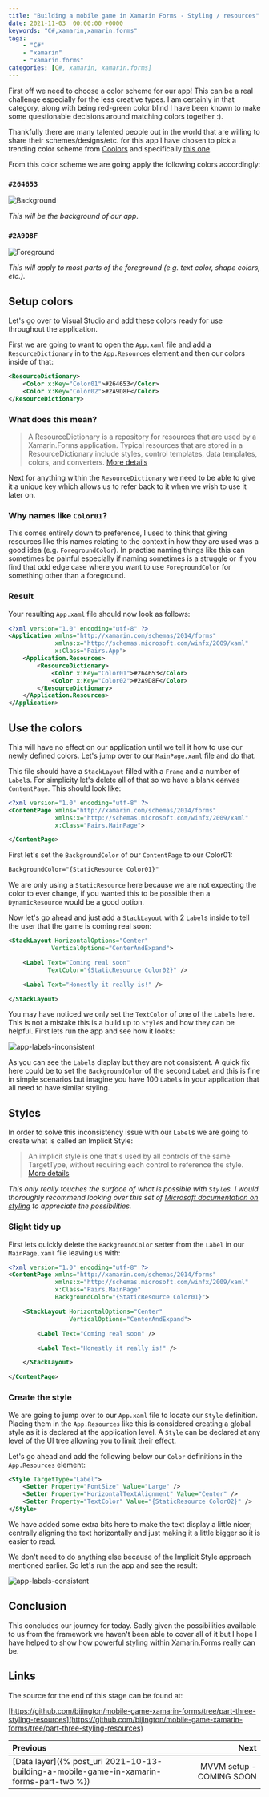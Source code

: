 ```yaml
---
title: "Building a mobile game in Xamarin Forms - Styling / resources"
date: 2021-11-03  00:00:00 +0000
keywords: "C#,xamarin,xamarin.forms"
tags:
    - "C#"
    - "xamarin"
    - "xamarin.forms"
categories: [C#, xamarin, xamarin.forms]
---
```

First off we need to choose a color scheme for our app! This can be a real challenge especially for the less creative types. I am certainly in that category, along with being red-green color blind I have been known to make some questionable decisions around matching colors together :).

Thankfully there are many talented people out in the world that are willing to share their schemes/designs/etc. for this app I have chosen to pick a trending color scheme from [Coolors](https://coolors.co/palettes/trending) and specifically [this one](https://coolors.co/264653-2a9d8f-e9c46a-f4a261-e76f51).

From this color scheme we are going apply the following colors accordingly:

### `#264653`
![Background](/images/2021-11-03-building-a-mobile-game-in-xamarin-forms-part-three/background.png) 

*This will be the background of our app.*

### `#2A9D8F`
![Foreground](/images/2021-11-03-building-a-mobile-game-in-xamarin-forms-part-three/foreground.png) 

*This will apply to most parts of the foreground (e.g. text color, shape colors, etc.).*

## Setup colors 
Let's go over to Visual Studio and add these colors ready for use throughout the application.

First we are going to want to open the `App.xaml` file and add a `ResourceDictionary` in to the `App.Resources` element and then our colors inside of that:
```xml
<ResourceDictionary>
    <Color x:Key="Color01">#264653</Color>
    <Color x:Key="Color02">#2A9D8F</Color>
</ResourceDictionary>
```

### What does this mean?

> A ResourceDictionary is a repository for resources that are used by a Xamarin.Forms application. Typical resources that are stored in a ResourceDictionary include styles, control templates, data templates, colors, and converters. [More details](https://docs.microsoft.com/en-us/xamarin/xamarin-forms/xaml/resource-dictionaries)

Next for anything within the `ResourceDictionary` we need to be able to give it a unique key which allows us to refer back to it when we wish to use it later on.

### Why names like `Color01`?

This comes entirely down to preference, I used to think that giving resources like this names relating to the context in how they are used was a good idea (e.g. `ForegroundColor`). In practise naming things like this can sometimes be painful especially if naming sometimes is a struggle or if you find that odd edge case where you want to use `ForegroundColor` for something other than a foreground.

### Result

Your resulting `App.xaml` file should now look as follows:

```xml
<?xml version="1.0" encoding="utf-8" ?>
<Application xmlns="http://xamarin.com/schemas/2014/forms"
             xmlns:x="http://schemas.microsoft.com/winfx/2009/xaml"
             x:Class="Pairs.App">
    <Application.Resources>
        <ResourceDictionary>
            <Color x:Key="Color01">#264653</Color>
            <Color x:Key="Color02">#2A9D8F</Color>
        </ResourceDictionary>
    </Application.Resources>
</Application>
```

## Use the colors

This will have no effect on our application until we tell it how to use our newly defined colors. Let's jump over to our `MainPage.xaml` file and do that.

This file should have a `StackLayout` filled with a `Frame` and a number of `Label`s. For simplicity let's delete all of that so we have a blank ~~canvas~~ `ContentPage`. This should look like:

```xml
<?xml version="1.0" encoding="utf-8" ?>
<ContentPage xmlns="http://xamarin.com/schemas/2014/forms"
             xmlns:x="http://schemas.microsoft.com/winfx/2009/xaml"
             x:Class="Pairs.MainPage">

</ContentPage>
```

First let's set the `BackgroundColor` of our `ContentPage` to our Color01:

```xml
BackgroundColor="{StaticResource Color01}"
```

We are only using a `StaticResource` here because we are not expecting the color to ever change, if you wanted this to be possible then a `DynamicResource` would be a good option.

Now let's go ahead and just add a `StackLayout` with 2 `Label`s inside to tell the user that the game is coming real soon:

```xml
<StackLayout HorizontalOptions="Center"
            VerticalOptions="CenterAndExpand">

    <Label Text="Coming real soon"
           TextColor="{StaticResource Color02}" />

    <Label Text="Honestly it really is!" />

</StackLayout>
```

You may have noticed we only set the `TextColor` of one of the `Label`s here. This is not a mistake this is a build up to `Style`s and how they can be helpful. First lets run the app and see how it looks:

![app-labels-inconsistent](/images/2021-11-03-building-a-mobile-game-in-xamarin-forms-part-three/app-labels-inconsistent.png)

As you can see the `Label`s display but they are not consistent. A quick fix here could be to set the `BackgroundColor` of the second `Label` and this is fine in simple scenarios but imagine you have 100 `Label`s in your application that all need to have similar styling.

## Styles

In order to solve this inconsistency issue with our `Label`s we are going to create what is called an Implicit Style:

> An implicit style is one that's used by all controls of the same TargetType, without requiring each control to reference the style. [More details](https://docs.microsoft.com/en-us/xamarin/xamarin-forms/user-interface/styles/xaml/implicit)

*This only really touches the surface of what is possible with `Style`s. I would thoroughly recommend looking over this set of [Microsoft documentation on styling](https://docs.microsoft.com/en-us/xamarin/xamarin-forms/user-interface/styles/xaml/) to appreciate the possibilities.*

### Slight tidy up

First lets quickly delete the `BackgroundColor` setter from the `Label` in our `MainPage.xaml` file leaving us with:

```xml
<?xml version="1.0" encoding="utf-8" ?>
<ContentPage xmlns="http://xamarin.com/schemas/2014/forms"
             xmlns:x="http://schemas.microsoft.com/winfx/2009/xaml"
             x:Class="Pairs.MainPage"
             BackgroundColor="{StaticResource Color01}">

    <StackLayout HorizontalOptions="Center"
                 VerticalOptions="CenterAndExpand">

        <Label Text="Coming real soon" />

        <Label Text="Honestly it really is!" />

    </StackLayout>

</ContentPage>
```

### Create the style

We are going to jump over to our `App.xaml` file to locate our `Style` definition. Placing them in the `App.Resources` like this is considered creating a global style as it is declared at the application level. A `Style` can be declared at any level of the UI tree allowing you to limit their effect.

Let's go ahead and add the following below our `Color` definitions in the `App.Resources` element:

```xml
<Style TargetType="Label">
    <Setter Property="FontSize" Value="Large" />
    <Setter Property="HorizontalTextAlignment" Value="Center" />
    <Setter Property="TextColor" Value="{StaticResource Color02}" />
</Style>
```

We have added some extra bits here to make the text display a little nicer; centrally aligning the text horizontally and just making it a little bigger so it is easier to read.

We don't need to do anything else because of the Implicit Style approach mentioned earlier. So let's run the app and see the result:

![app-labels-consistent](/images/2021-11-03-building-a-mobile-game-in-xamarin-forms-part-three/app-labels-consistent.png)

## Conclusion

This concludes our journey for today. Sadly given the possibilities available to us from the framework we haven't been able to cover all of it but I hope I have helped to show how powerful styling within Xamarin.Forms really can be.

## Links

The source for the end of this stage can be found at:

[https://github.com/bijington/mobile-game-xamarin-forms/tree/part-three-styling-resources](https://github.com/bijington/mobile-game-xamarin-forms/tree/part-three-styling-resources)



Previous             |  Next
:-------------------------|-------------------------:
[Data layer]({% post_url 2021-10-13-building-a-mobile-game-in-xamarin-forms-part-two %}) | MVVM setup - COMING SOON